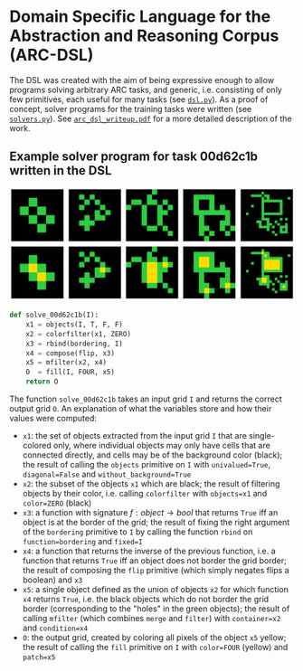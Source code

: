 # Domain Specific Language for the Abstraction and Reasoning Corpus (ARC-DSL)

The DSL was created with the aim of being expressive enough to allow programs solving arbitrary ARC tasks, and generic, i.e. consisting of only few primitives, each useful for many tasks (see [`dsl.py`](dsl.py)). As a proof of concept, solver programs for the training tasks were written (see [`solvers.py`](solvers.py)). See [`arc_dsl_writeup.pdf`](arc_dsl_writeup.pdf) for a more detailed description of the work.


## Example solver program for task 00d62c1b written in the DSL

![Tux, the Linux mascot](00d62c1b.png)

```python
def solve_00d62c1b(I):
    x1 = objects(I, T, F, F)
    x2 = colorfilter(x1, ZERO)
    x3 = rbind(bordering, I)
    x4 = compose(flip, x3)
    x5 = mfilter(x2, x4)
    O  = fill(I, FOUR, x5)
    return O
```

The function `solve_00d62c1b` takes an input grid `I` and returns the correct output grid `O`. An explanation of what the variables store and how their values were computed:

- `x1`: the set of objects extracted from the input grid `I` that are single-colored only, where individual objects may only have cells that are connected directly, and cells may be of the background color (black); the result of calling the `objects` primitive on `I` with `univalued=True`, `diagonal=False` and `without_background=True`
- `x2`: the subset of the objects `x1` which are black; the result of filtering objects by their color, i.e. calling `colorfilter` with `objects=x1` and `color=ZERO` (black)
- `x3`: a function with signature $f: object \rightarrow bool$ that returns `True` iff an object is at the border of the grid; the result of fixing the right argument of the `bordering` primitive to `I` by calling the function `rbind` on `function=bordering` and `fixed=I`
- `x4`: a function that returns the inverse of the previous function, i.e. a function that returns `True` iff an object does not border the grid border; the result of composing the `flip` primitive (which simply negates flips a boolean) and `x3`
- `x5`: a single object defined as the union of objects `x2` for which function `x4` returns `True`, i.e. the black objects which do not border the grid border (corresponding to the "holes" in the green objects); the result of calling `mfilter` (which combines `merge` and `filter`) with `container=x2` and `condition=x4`
- `O`: the output grid, created by coloring all pixels of the object `x5` yellow; the result of calling the `fill` primitive on `I` with `color=FOUR` (yellow) and `patch=x5`
